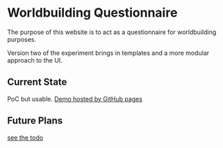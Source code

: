 # Worldbuilding Questionnaire

The purpose of this website is to act as a questionnaire for worldbuilding purposes.

Version two of the experiment brings in templates and a more modular approach to the UI.

## Current State

PoC but usable. [Demo hosted by GitHub pages](https://lyssieth.github.io/worldbuilding-questionnaire/)

## Future Plans

[see the todo](todo.md)
